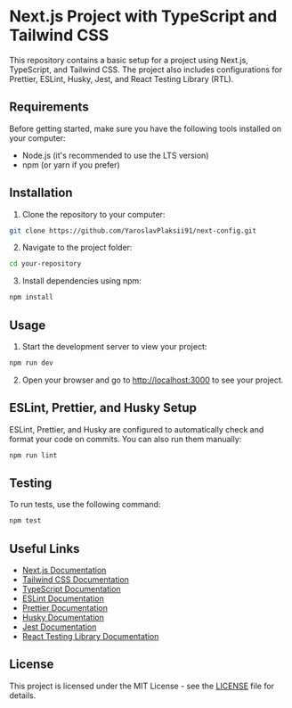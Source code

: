 # Next.js Project with TypeScript and Tailwind CSS

This repository contains a basic setup for a project using Next.js, TypeScript, and Tailwind CSS. The project also includes configurations for Prettier, ESLint, Husky, Jest, and React Testing Library (RTL).

## Requirements

Before getting started, make sure you have the following tools installed on your computer:

- Node.js (it's recommended to use the LTS version)
- npm (or yarn if you prefer)

## Installation

1. Clone the repository to your computer:

```bash
git clone https://github.com/YaroslavPlaksii91/next-config.git
```

2. Navigate to the project folder:

```bash
cd your-repository
```

3. Install dependencies using npm:

```bash
npm install
```

## Usage

1. Start the development server to view your project:

```bash
npm run dev
```

2. Open your browser and go to [http://localhost:3000](http://localhost:3000) to see your project.

## ESLint, Prettier, and Husky Setup

ESLint, Prettier, and Husky are configured to automatically check and format your code on commits. You can also run them manually:

```bash
npm run lint
```

## Testing

To run tests, use the following command:

```bash
npm test
```

## Useful Links

- [Next.js Documentation](https://nextjs.org/docs)
- [Tailwind CSS Documentation](https://tailwindcss.com/docs)
- [TypeScript Documentation](https://www.typescriptlang.org/docs/)
- [ESLint Documentation](https://eslint.org/docs/user-guide/getting-started)
- [Prettier Documentation](https://prettier.io/docs/en/index.html)
- [Husky Documentation](https://typicode.github.io/husky/#/)
- [Jest Documentation](https://jestjs.io/docs/en/getting-started)
- [React Testing Library Documentation](https://testing-library.com/docs/react-testing-library/intro/)

## License

This project is licensed under the MIT License - see the [LICENSE](LICENSE) file for details.
